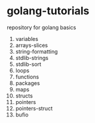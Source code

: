 # golang-tutorials
repository for golang basics

1. variables
2. arrays-slices
3. string-formatting
4. stdlib-strings
5. stdlib-sort
6. loops
7. functions 
8. packages
9. maps
10. structs
11. pointers
12. pointers-struct
13. bufio